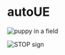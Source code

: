 # autoUE

![puppy in a field](https://user-images.githubusercontent.com/60739798/117317550-8298d380-ae81-11eb-81cd-c9284ce48e72.jpg)

![STOP sign](https://user-images.githubusercontent.com/60739798/117317590-8c223b80-ae81-11eb-870f-f6e8f73360e9.jpg)
